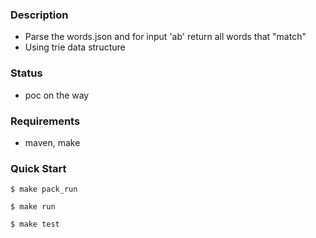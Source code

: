 ### Description
- Parse the words.json and for input 'ab' return all words that "match"
- Using trie data structure

### Status
- poc on the way

### Requirements
- maven, make

### Quick Start
```console
$ make pack_run
```
```console
$ make run
```
```console
$ make test
```
